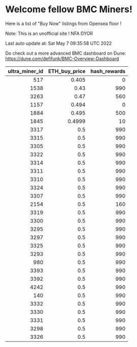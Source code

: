 # Welcome fellow BMC Miners!
Here is a list of "Buy Now" listings from Opensea floor !

Note: This is an unofficial site ! NFA DYOR

Last auto update at: Sat May  7 09:35:58 UTC 2022

Do check out a more advanced BMC dashboard on Dune: https://dune.com/defifunk/BMC-Overview-Dashboard


|   ultra_miner_id |   ETH_buy_price |   hash_rewards |
|-----------------:|----------------:|---------------:|
|              517 |          0.405  |              0 |
|             1538 |          0.43   |            990 |
|             3263 |          0.47   |            560 |
|             1157 |          0.494  |              0 |
|             1884 |          0.495  |            500 |
|             1845 |          0.4999 |             10 |
|             3317 |          0.5    |            990 |
|             3315 |          0.5    |            990 |
|             3305 |          0.5    |            990 |
|             3322 |          0.5    |            990 |
|             3314 |          0.5    |            990 |
|             3311 |          0.5    |            990 |
|             3310 |          0.5    |            990 |
|             3324 |          0.5    |            990 |
|             3307 |          0.5    |            990 |
|             2154 |          0.5    |            160 |
|             3319 |          0.5    |            990 |
|             3300 |          0.5    |            990 |
|             3295 |          0.5    |            990 |
|             3297 |          0.5    |            990 |
|             3325 |          0.5    |            990 |
|             3293 |          0.5    |            990 |
|              980 |          0.5    |            990 |
|             3393 |          0.5    |            990 |
|             3392 |          0.5    |            990 |
|             4242 |          0.5    |            990 |
|              140 |          0.5    |            990 |
|             3332 |          0.5    |            990 |
|             3330 |          0.5    |            990 |
|             3331 |          0.5    |            990 |
|             3298 |          0.5    |            990 |
|             3326 |          0.5    |            990 |